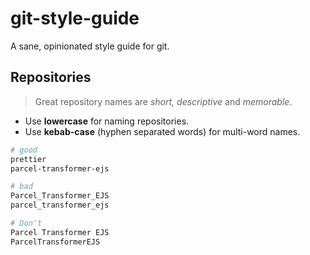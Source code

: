 # git-style-guide

A sane, opinionated style guide for git.

## Repositories

> Great repository names are *short, descriptive* and *memorable*.

- Use **lowercase** for naming repositories.
- Use **kebab-case** (hyphen separated words) for multi-word names.

```bash
# good
prettier
parcel-transformer-ejs 

# bad
Parcel_Transformer_EJS
parcel_transformer_ejs

# Don't
Parcel Transformer EJS
ParcelTransformerEJS
```
